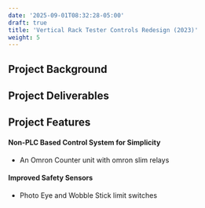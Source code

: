 ```yaml
---
date: '2025-09-01T08:32:28-05:00'
draft: true
title: 'Vertical Rack Tester Controls Redesign (2023)'
weight: 5
---
```

## Project Background
## Project Deliverables
## Project Features
#### Non-PLC Based Control System for Simplicity
* An Omron Counter unit with omron slim relays
#### Improved Safety Sensors
* Photo Eye and Wobble Stick limit switches